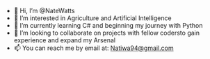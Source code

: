 - 👋 Hi, I’m @NateWatts
- 👀 I’m interested in Agriculture and Artificial Intelligence
- 🌱 I’m currently learning C# and beginning my journey with Python
- 💞️ I’m looking to collaborate on projects with fellow codersto gain experience and expand my Arsenal
- 📫 You can reach me by email at: Natiwa94@gmail.com

<!---
NateWatts/NateWatts is a ✨ special ✨ repository because its `README.md` (this file) appears on your GitHub profile.
You can click the Preview link to take a look at your changes.
--->

